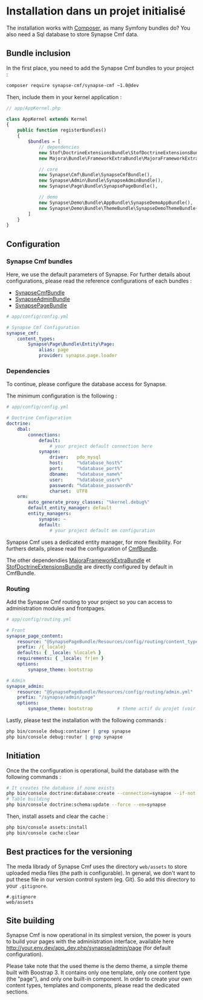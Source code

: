 # Installation dans un projet initialisé

The installation works with [Composer](https://getcomposer.org/), as many Symfony bundles do?
You also need a Sql database to store Synapse Cmf data.

## Bundle inclusion

In the first place, you need to add the Synapse Cmf bundles to your project :

```bash
composer require synapse-cmf/synapse-cmf ~1.0@dev
```

Then, include them in your kernel application :
```php
// app/AppKernel.php

class AppKernel extends Kernel
{
    public function registerBundles()
    {
        $bundles = [
            // dependencies
            new Stof\DoctrineExtensionsBundle\StofDoctrineExtensionsBundle(),
            new Majora\Bundle\FrameworkExtraBundle\MajoraFrameworkExtraBundle($this),

            // core
            new Synapse\Cmf\Bundle\SynapseCmfBundle(),
            new Synapse\Admin\Bundle\SynapseAdminBundle(),
            new Synapse\Page\Bundle\SynapsePageBundle(),

            // demo
            new Synapse\Demo\Bundle\AppBundle\SynapseDemoAppBundle(),
            new Synapse\Demo\Bundle\ThemeBundle\SynapseDemoThemeBundle(),
        ]
    }
}
```

## Configuration

### Synapse Cmf bundles

Here, we use the default parameters of Synapse. For further details about configurations, please read the reference configurations of each bundles :

 - [SynapseCmfBundle](distributions/1_cmf_bundle.md)
 - [SynapseAdminBundle](distributions/2_admin_bundle.md)
 - [SynapsePageBundle](distributions/3_page_bundle.md)

```yml
# app/config/config.yml

# Synapse Cmf Configuration
synapse_cmf:
    content_types:
        Synapse\Page\Bundle\Entity\Page:
            alias: page
            provider: synapse.page.loader
```
### Dependencies
To continue, please configure the database access for Synapse.

The minimum configuration is the following :
```yml
# app/config/config.yml

# Doctrine Configuration
doctrine:
    dbal:
        connections:
            default:
                # your project default connection here
            synapse:
                driver:   pdo_mysql
                host:     "%database_host%"
                port:     "%database_port%"
                dbname:   "%database_name%"
                user:     "%database_user%"
                password: "%database_password%"
                charset:  UTF8
    orm:
        auto_generate_proxy_classes: "%kernel.debug%"
        default_entity_manager: default
        entity_managers:
            synapse: ~
            default:
                # your project default em configuration
```

Synapse Cmf uses a dedicated entity manager, for more flexibility. For furthers details, please read the configuration of [CmfBundle](distributions/1_cmf_bundle.md).

The other dependendies [MajoraFrameworkExtraBundle](https://github.com/LinkValue/MajoraFrameworkExtraBundle) et [StofDoctrineExtensionsBundle](https://github.com/stof/StofDoctrineExtensionsBundle) are directly configured by default in CmfBundle.

### Routing

Add the Synapse Cmf routing to your project so you can access to administration modules and frontpages.

```yml
# app/config/routing.yml

# Front
synapse_page_content:
    resource: "@SynapsePageBundle/Resources/config/routing/content_type.yml"
    prefix: /{_locale}
    defaults: { _locale: %locale% }
    requirements: { _locale: fr|en }
    options:
        synapse_theme: bootstrap

# Admin
synapse_admin:
    resource: "@SynapsePageBundle/Resources/config/routing/admin.yml"
    prefix: "/synapse/admin/page"
    options:
        synapse_theme: bootstrap         # theme actif du projet (voir configuration des thèmes)
```

Lastly, please test the installation with the following commands :
```bash
php bin/console debug:container | grep synapse
php bin/console debug:router | grep synapse
```

## Initiation

Once the the configuration is operational, build the database with the following commands :
```bash
# It creates the database if none exists
php bin/console doctrine:database:create --connection=synapse --if-not-exists
# Table building
php bin/console doctrine:schema:update --force --em=synapse
```

Then, install assets and clear the cache :
```bash
php bin/console assets:install
php bin/console cache:clear
```

## Best practices for the versioning

The meda librady of Synapse Cmf uses the directory `web/assets` to store uploaded media files (the path is configurable). In general, we don't want to put these file in our version control system (eg. Git). So add this directory to your `.gitignore`.
```
#.gitignore
web/assets
```

## Site building

Synapse Cmf is now operational in its simplest version, the power is yours to build your pages with the administration interface, available here http://your.env.dev/app_dev.php/synapse/admin/page (for default configuration).

Please take note that the used theme is the demo theme, a simple theme built with Boostrap 3. It contains only one template, only one content type (the "page"), and only one built-in component.
In order to create your own content types, templates and components, please read the dedicated sections.
